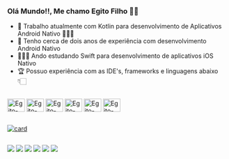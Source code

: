 ### Olá Mundo!!, Me chamo Egito Filho 👋🏻

- 👔 Trabalho atualmente com Kotlin para desenvolvimento de Aplicativos Android Nativo 👨🏻‍💻
- 👾 Tenho cerca de dois anos de experiência com desenvolvimento Android Nativo
- 🏃🏻‍♂️ Ando estudando Swift para desenvolvimento de aplicativos iOS Nativo 
- 🏆 Possuo experiência com as IDE's, frameworks e linguagens abaixo 👇🏻


<div style="display: inline_block"><br>
  
  <img align="center" alt="Egito-android" height="30" width="40" src="https://cdn.jsdelivr.net/gh/devicons/devicon/icons/androidstudio/androidstudio-original.svg">
  <img align="center" alt="Egito-android" height="30" width="40" src="https://cdn.jsdelivr.net/gh/devicons/devicon/icons/android/android-original-wordmark.svg">
  <img align="center" alt="Egito-kotlin" height="30" width="40" src="https://cdn.jsdelivr.net/gh/devicons/devicon/icons/kotlin/kotlin-original.svg">
  <img align="center" alt="Egito-apple" height="30" width="40" src="https://cdn.jsdelivr.net/gh/devicons/devicon/icons/xcode/xcode-original.svg">
  <img align="center" alt="Egito-apple" height="30" width="40" src="https://cdn.jsdelivr.net/gh/devicons/devicon/icons/apple/apple-original.svg">
  <img align="center" alt="Egito-swift" height="30" width="40" src="https://cdn.jsdelivr.net/gh/devicons/devicon/icons/swift/swift-original.svg">
</div>
  
  ##

 
[![card](https://github-readme-stats.vercel.app/api?username=DevEgF&theme=dark)](https://github.com/anuraghazra/github-readme-stats)

  ##
 
 <div> 
  <a href="https://www.instagram.com/jegitogsfilho/" target="_blank"><img src="https://img.shields.io/badge/-Instagram-%23E4405F?style=for-the-badge&logo=instagram&logoColor=white" target="_blank"></a>
  <a href = "mailto:egitofilho4@gmail.com"><img src="https://img.shields.io/badge/-Gmail-%23333?style=for-the-badge&logo=gmail&logoColor=white" target="_blank"></a>
  <a href="https://www.linkedin.com/in/jegitogsfilho/" target="_blank"><img src="https://img.shields.io/badge/-LinkedIn-%230077B5?style=for-the-badge&logo=linkedin&logoColor=white" target="_blank"></a> 
  <a href="https://twitter.com/_egitof" target="_blank"><img src="https://img.shields.io/badge/-Twitter-%230077B5?style=for-the-badge&logo=linkedin&logoColor=white" target="_blank"></a> 
  <a href="https://wa.link/7puba6" target="_blank"><img src=https://img.shields.io/badge/WhatsApp-25D366?style=for-the-badge&logo=whatsapp&logoColor=white></a>
  <a href="https://t.me/Egitof761" target="_blank"><img src=https://img.shields.io/badge/Telegram-2CA5E0?style=for-the-badge&logo=telegram&logoColor=white></a>
</div>
